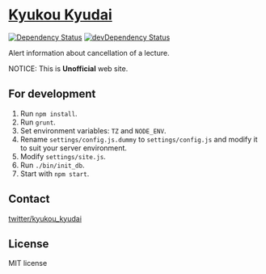 # [Kyukou Kyudai](http://kyukou-kyudai.rhcloud.com/)

[![Dependency Status](https://david-dm.org/Qdai/kyukou.svg?style=flat)](https://david-dm.org/Qdai/kyukou) [![devDependency Status](https://david-dm.org/Qdai/kyukou/dev-status.svg?style=flat)](https://david-dm.org/Qdai/kyukou#info=devDependencies)

Alert information about cancellation of a lecture.

NOTICE: This is **Unofficial** web site.

## For development

1. Run `npm install`.
2. Run `grunt`.
3. Set environment variables: `TZ` and `NODE_ENV`.
4. Rename `settings/config.js.dummy` to `settings/config.js` and modify it to suit your server environment.
5. Modify `settings/site.js`.
6. Run `./bin/init_db`.
7. Start with `npm start`.

## Contact

[twitter/kyukou_kyudai](https://twitter.com/kyukou_kyudai)

## License

MIT license
